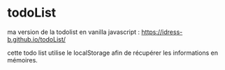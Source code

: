 # todoList
ma version de la todolist en vanilla javascript : https://idress-b.github.io/todoList/

cette todo list utilise le localStorage afin de récupérer les informations en mémoires.
